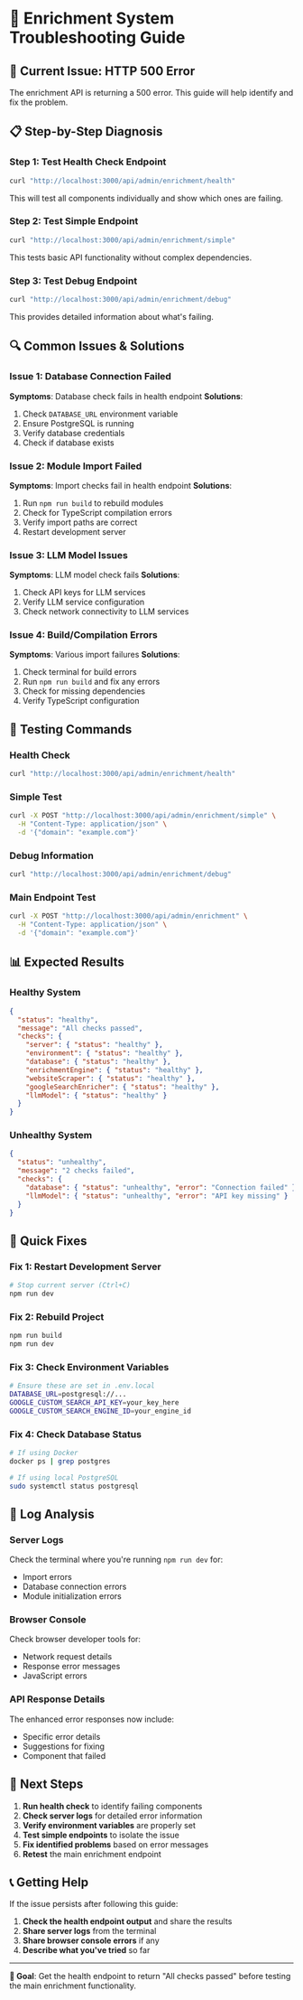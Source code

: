 # 🔧 Enrichment System Troubleshooting Guide

## 🚨 **Current Issue: HTTP 500 Error**

The enrichment API is returning a 500 error. This guide will help identify and fix the problem.

## 📋 **Step-by-Step Diagnosis**

### **Step 1: Test Health Check Endpoint**
```bash
curl "http://localhost:3000/api/admin/enrichment/health"
```
This will test all components individually and show which ones are failing.

### **Step 2: Test Simple Endpoint**
```bash
curl "http://localhost:3000/api/admin/enrichment/simple"
```
This tests basic API functionality without complex dependencies.

### **Step 3: Test Debug Endpoint**
```bash
curl "http://localhost:3000/api/admin/enrichment/debug"
```
This provides detailed information about what's failing.

## 🔍 **Common Issues & Solutions**

### **Issue 1: Database Connection Failed**
**Symptoms**: Database check fails in health endpoint
**Solutions**:
1. Check `DATABASE_URL` environment variable
2. Ensure PostgreSQL is running
3. Verify database credentials
4. Check if database exists

### **Issue 2: Module Import Failed**
**Symptoms**: Import checks fail in health endpoint
**Solutions**:
1. Run `npm run build` to rebuild modules
2. Check for TypeScript compilation errors
3. Verify import paths are correct
4. Restart development server

### **Issue 3: LLM Model Issues**
**Symptoms**: LLM model check fails
**Solutions**:
1. Check API keys for LLM services
2. Verify LLM service configuration
3. Check network connectivity to LLM services

### **Issue 4: Build/Compilation Errors**
**Symptoms**: Various import failures
**Solutions**:
1. Check terminal for build errors
2. Run `npm run build` and fix any errors
3. Check for missing dependencies
4. Verify TypeScript configuration

## 🧪 **Testing Commands**

### **Health Check**
```bash
curl "http://localhost:3000/api/admin/enrichment/health"
```

### **Simple Test**
```bash
curl -X POST "http://localhost:3000/api/admin/enrichment/simple" \
  -H "Content-Type: application/json" \
  -d '{"domain": "example.com"}'
```

### **Debug Information**
```bash
curl "http://localhost:3000/api/admin/enrichment/debug"
```

### **Main Endpoint Test**
```bash
curl -X POST "http://localhost:3000/api/admin/enrichment" \
  -H "Content-Type: application/json" \
  -d '{"domain": "example.com"}'
```

## 📊 **Expected Results**

### **Healthy System**
```json
{
  "status": "healthy",
  "message": "All checks passed",
  "checks": {
    "server": { "status": "healthy" },
    "environment": { "status": "healthy" },
    "database": { "status": "healthy" },
    "enrichmentEngine": { "status": "healthy" },
    "websiteScraper": { "status": "healthy" },
    "googleSearchEnricher": { "status": "healthy" },
    "llmModel": { "status": "healthy" }
  }
}
```

### **Unhealthy System**
```json
{
  "status": "unhealthy",
  "message": "2 checks failed",
  "checks": {
    "database": { "status": "unhealthy", "error": "Connection failed" },
    "llmModel": { "status": "unhealthy", "error": "API key missing" }
  }
}
```

## 🚀 **Quick Fixes**

### **Fix 1: Restart Development Server**
```bash
# Stop current server (Ctrl+C)
npm run dev
```

### **Fix 2: Rebuild Project**
```bash
npm run build
npm run dev
```

### **Fix 3: Check Environment Variables**
```bash
# Ensure these are set in .env.local
DATABASE_URL=postgresql://...
GOOGLE_CUSTOM_SEARCH_API_KEY=your_key_here
GOOGLE_CUSTOM_SEARCH_ENGINE_ID=your_engine_id
```

### **Fix 4: Check Database Status**
```bash
# If using Docker
docker ps | grep postgres

# If using local PostgreSQL
sudo systemctl status postgresql
```

## 📝 **Log Analysis**

### **Server Logs**
Check the terminal where you're running `npm run dev` for:
- Import errors
- Database connection errors
- Module initialization errors

### **Browser Console**
Check browser developer tools for:
- Network request details
- Response error messages
- JavaScript errors

### **API Response Details**
The enhanced error responses now include:
- Specific error details
- Suggestions for fixing
- Component that failed

## 🎯 **Next Steps**

1. **Run health check** to identify failing components
2. **Check server logs** for detailed error information
3. **Verify environment variables** are properly set
4. **Test simple endpoints** to isolate the issue
5. **Fix identified problems** based on error messages
6. **Retest** the main enrichment endpoint

## 📞 **Getting Help**

If the issue persists after following this guide:

1. **Check the health endpoint output** and share the results
2. **Share server logs** from the terminal
3. **Share browser console errors** if any
4. **Describe what you've tried** so far

---

**🎯 Goal**: Get the health endpoint to return "All checks passed" before testing the main enrichment functionality.
